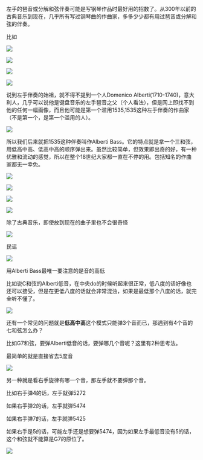 左手的琶音或分解和弦伴奏可能是写钢琴作品时最好用的招数了。从300年以前的古典音乐到现在，几乎所有写过钢琴曲的作曲家，多多少少都有用过琶音或分解和弦的伴奏。

比如

![](https://raw.githubusercontent.com/songmz/ImageHosting/master/img/20210208170624.png)

![](https://raw.githubusercontent.com/songmz/ImageHosting/master/img/20210208170657.png)

![](https://raw.githubusercontent.com/songmz/ImageHosting/master/img/20210208170731.png)

![](https://raw.githubusercontent.com/songmz/ImageHosting/master/img/20210208170813.png)

说到左手伴奏的始祖，就不得不提到一个人Domenico Alberti(1710-1740)，意大利人，几乎可以说他是键盘音乐的左手琶音之父（个人看法），但是网上即找不到他的任何一幅画像，而且他可能是第一个滥用1535,1535这种左手伴奏的作曲家（不是第一个，是第一个滥用的人）。

![](https://raw.githubusercontent.com/songmz/ImageHosting/master/img/20210208173727.png)

所以我们后来就把1535这种伴奏叫作Alberti Bass。它的特点就是拿一个三和弦，用低高中高、低高中高的顺序弹出来。虽然比较简单，但效果即出奇的好，有一种优雅和流动的感觉，所以在整个18世纪大家都一直在不停的用。包括知名的作曲家都无一幸免。

![](https://raw.githubusercontent.com/songmz/ImageHosting/master/img/20210208174139.png)

![](https://raw.githubusercontent.com/songmz/ImageHosting/master/img/20210208174355.png)

![](https://raw.githubusercontent.com/songmz/ImageHosting/master/img/20210208174442.png)

![](https://raw.githubusercontent.com/songmz/ImageHosting/master/img/20210208174511.png)

除了古典音乐，即使放到现在的曲子里也不会很奇怪

![](https://raw.githubusercontent.com/songmz/ImageHosting/master/img/20210208174616.png)

民谣

![](https://raw.githubusercontent.com/songmz/ImageHosting/master/img/20210208175229.png)

用Alberti Bass最唯一要注意的是音的高低

比如说C和弦的Alberti低音，在中央do的时候听起来很正常，低八度的话好像也还可以接受，但是在更低八度的话就会非常混浊，如果是最低那个八度的话，就完全听不懂了。

![](https://raw.githubusercontent.com/songmz/ImageHosting/master/img/20210208175104.png)

还有一个常见的问题就是**低高中高**这个模式只能弹3个音而已，那遇到有4个音的七和弦怎么办？

比如G7和弦，要弹Alberti低音的话，要弹哪几个音呢？这里有2种思考法。

最简单的就是直接省去5度音

![](https://raw.githubusercontent.com/songmz/ImageHosting/master/img/20210208175550.png)

另一种就是看右手旋律有哪一个音，那左手就不要弹那个音。

比如右手弹4的话，左手就弹5272

如果右手弹2的话，左手就弹5474

如果右手弹7的话，左手就弹5425

如果右手是5的话，可能左手还是想要弹5474，因为如果左手最低音没有5的话，这个和弦就不能算是G7的原位了。

![](https://raw.githubusercontent.com/songmz/ImageHosting/master/img/20210208180615.png)

